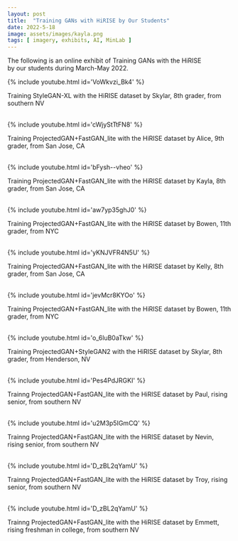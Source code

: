 ```yaml
---
layout: post
title:  "Training GANs with HiRISE by Our Students"
date: 2022-5-18
image: assets/images/kayla.png
tags: [ imagery, exhibits, AI, MinLab ]
---
```


The following is an online exhibit of Training GANs with the HiRISE  
by our students during March-May 2022.
<br>
<div class="row">
    <div class="col-md-6">
        {% include youtube.html id='VoWkvzi_Bk4' %}
        <p>Training StyleGAN-XL with the HiRISE dataset by Skylar, 8th grader, from southern NV</p>
        <br>
    </div>
    <div class="col-md-6">
        {% include youtube.html id='cWjyStTtFN8' %}
        <p>Training ProjectedGAN+FastGAN_lite with the HiRISE dataset by Alice, 9th grader, from San Jose, CA</p>
        <br>
    </div>
    <div class="col-md-6">
        {% include youtube.html id='bFysh--vheo' %} 
        <p>Training ProjectedGAN+FastGAN_lite with the HiRISE dataset by Kayla, 8th grader, from San Jose, CA</p>
        <br>
    </div>
    <div class="col-md-6">
        {% include youtube.html id='aw7yp35ghJ0' %}  
        <p>Training ProjectedGAN+FastGAN_lite with the HiRISE dataset by Bowen, 11th grader, from NYC</p>
        <br>
    </div>
    <div class="col-md-6">
        {% include youtube.html id='yKNJVFR4N5U' %} 
        <p>Training ProjectedGAN+FastGAN_lite with the HiRISE dataset by Kelly, 8th grader, from San Jose, CA</p>
        <br>
    </div>
    <div class="col-md-6">
        {% include youtube.html id='jevMcr8KYOo' %}
        <p>Training ProjectedGAN+FastGAN_lite with the HiRISE dataset by Bowen, 11th grader, from NYC</p>
        <br>
    </div>
    <div class="col-md-6">
        {% include youtube.html id='o_6luB0aTkw' %}
        <p>Training ProjectedGAN+StyleGAN2 with the HiRISE dataset by Skylar, 8th grader, from Henderson, NV</p>
        <br>
    </div>
    <div class="col-md-6">
        {% include youtube.html id='Pes4PdJRGKI' %}
        <p>Trainng ProjectedGAN+FastGAN_lite with the HiRISE dataset by Paul, rising senior, from southern NV</p>
        <br>
    </div>
    <div class="col-md-6">
        {% include youtube.html id='u2M3p5IGmCQ' %}
        <p>Trainng ProjectedGAN+FastGAN_lite with the HiRISE dataset by Nevin, rising senior, from southern NV</p>
        <br>
    </div>
    <div class="col-md-6">
        {% include youtube.html id='D_zBL2qYamU' %}
        <p>Trainng ProjectedGAN+FastGAN_lite with the HiRISE dataset by Troy, rising senior, from southern NV</p>
        <br>
    </div>
    <div class="col-md-6">
        {% include youtube.html id='D_zBL2qYamU' %}
        <p>Trainng ProjectedGAN+FastGAN_lite with the HiRISE dataset by Emmett, rising freshman in college, from southern NV</p>
    </div>
</div>
